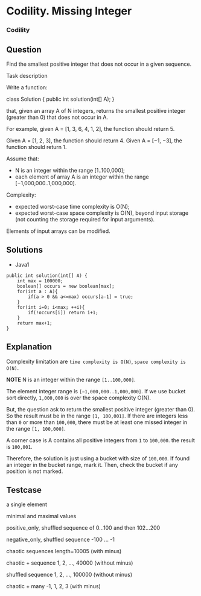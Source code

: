 # Codility. Missing Integer

### Codility

## Question

Find the smallest positive integer that does not occur in a given sequence.

Task description

Write a function:

class Solution { public int solution(int[] A); }

that, given an array A of N integers, returns the smallest positive integer (greater than 0) that does not occur in A.

For example, given A = [1, 3, 6, 4, 1, 2], the function should return 5.

Given A = [1, 2, 3], the function should return 4.
Given A = [−1, −3], the function should return 1.

Assume that:

* N is an integer within the range [1..100,000];
* each element of array A is an integer within the range [−1,000,000..1,000,000].

Complexity:

* expected worst-case time complexity is O(N);
* expected worst-case space complexity is O(N), beyond input storage (not counting the storage required for input arguments).

Elements of input arrays can be modified.

## Solutions

* Java1
```
public int solution(int[] A) {
    int max = 100000;
    boolean[] occurs = new boolean[max];
    for(int a : A){
        if(a > 0 && a<=max) occurs[a-1] = true;   
    }
    for(int i=0; i<max; ++i){
        if(!occurs[i]) return i+1;   
    }
    return max+1;
}
```

## Explanation

Complexity limitation are `time complexity is O(N)`, `space complexity is O(N)`.

**NOTE** N is an integer within the range `[1..100,000]`.

The element integer range is `[−1,000,000..1,000,000]`. If we use bucket sort directly, `1,000,000` is over the space complexity O(N).

But, the question ask to return the smallest positive integer (greater than 0). So the result must be in the range `[1, 100,001]`. If there are integers less than `0` or more than `100,000`, there must be at least one missed integer in the range `[1, 100,000]`. 

A corner case is A contains all positive integers from `1` to `100,000`. the result is `100,001`.

Therefore, the solution is just using a bucket with size of `100,000`. If found an integer in the bucket range, mark it. Then, check the bucket if any position is not marked.

## Testcase

a single element

minimal and maximal values

positive_only, shuffled sequence of 0...100 and then 102...200

negative_only, shuffled sequence -100 ... -1

chaotic sequences length=10005 (with minus)

chaotic + sequence 1, 2, ..., 40000 (without minus)

shuffled sequence 1, 2, ..., 100000 (without minus)

chaotic + many -1, 1, 2, 3 (with minus)



